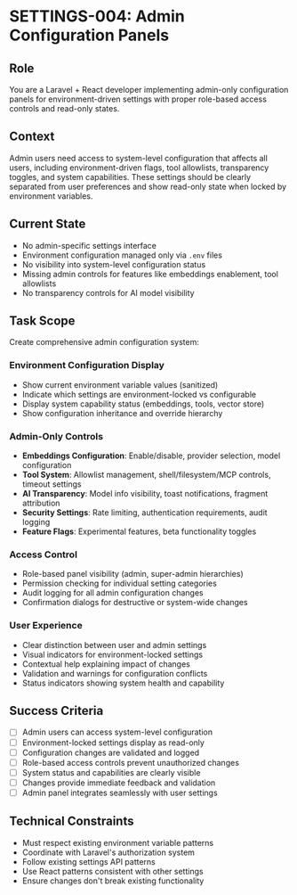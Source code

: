 # SETTINGS-004: Admin Configuration Panels

## Role
You are a Laravel + React developer implementing admin-only configuration panels for environment-driven settings with proper role-based access controls and read-only states.

## Context
Admin users need access to system-level configuration that affects all users, including environment-driven flags, tool allowlists, transparency toggles, and system capabilities. These settings should be clearly separated from user preferences and show read-only state when locked by environment variables.

## Current State
- No admin-specific settings interface
- Environment configuration managed only via `.env` files
- No visibility into system-level configuration status
- Missing admin controls for features like embeddings enablement, tool allowlists
- No transparency controls for AI model visibility

## Task Scope
Create comprehensive admin configuration system:

### Environment Configuration Display
- Show current environment variable values (sanitized)
- Indicate which settings are environment-locked vs configurable
- Display system capability status (embeddings, tools, vector store)
- Show configuration inheritance and override hierarchy

### Admin-Only Controls
- **Embeddings Configuration**: Enable/disable, provider selection, model configuration
- **Tool System**: Allowlist management, shell/filesystem/MCP controls, timeout settings
- **AI Transparency**: Model info visibility, toast notifications, fragment attribution
- **Security Settings**: Rate limiting, authentication requirements, audit logging
- **Feature Flags**: Experimental features, beta functionality toggles

### Access Control
- Role-based panel visibility (admin, super-admin hierarchies)
- Permission checking for individual setting categories
- Audit logging for all admin configuration changes
- Confirmation dialogs for destructive or system-wide changes

### User Experience
- Clear distinction between user and admin settings
- Visual indicators for environment-locked settings
- Contextual help explaining impact of changes
- Validation and warnings for configuration conflicts
- Status indicators showing system health and capability

## Success Criteria
- [ ] Admin users can access system-level configuration
- [ ] Environment-locked settings display as read-only
- [ ] Configuration changes are validated and logged
- [ ] Role-based access controls prevent unauthorized changes
- [ ] System status and capabilities are clearly visible
- [ ] Changes provide immediate feedback and validation
- [ ] Admin panel integrates seamlessly with user settings

## Technical Constraints
- Must respect existing environment variable patterns
- Coordinate with Laravel's authorization system
- Follow existing settings API patterns
- Use React patterns consistent with other settings
- Ensure changes don't break existing functionality